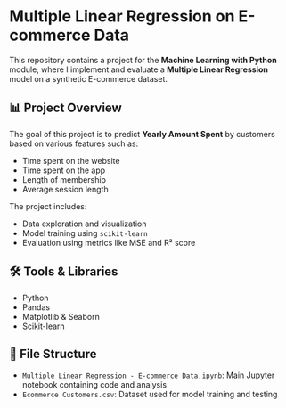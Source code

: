 # Multiple Linear Regression on E-commerce Data

This repository contains a project for the **Machine Learning with Python** module, where I implement and evaluate a **Multiple Linear Regression** model on a synthetic E-commerce dataset.

## 📊 Project Overview

The goal of this project is to predict **Yearly Amount Spent** by customers based on various features such as:
- Time spent on the website
- Time spent on the app
- Length of membership
- Average session length

The project includes:
- Data exploration and visualization
- Model training using `scikit-learn`
- Evaluation using metrics like MSE and R² score

## 🛠️ Tools & Libraries

- Python
- Pandas
- Matplotlib & Seaborn
- Scikit-learn

## 📁 File Structure

- `Multiple Linear Regression - E-commerce Data.ipynb`: Main Jupyter notebook containing code and analysis
- `Ecommerce Customers.csv`: Dataset used for model training and testing
